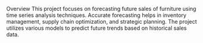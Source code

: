 Overview
This project focuses on forecasting future sales of furniture using time series analysis techniques. Accurate forecasting helps in inventory management, supply chain optimization, and strategic planning. The project utilizes various models to predict future trends based on historical sales data.
